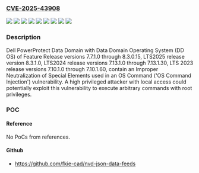 ### [CVE-2025-43908](https://cve.mitre.org/cgi-bin/cvename.cgi?name=CVE-2025-43908)
![](https://img.shields.io/static/v1?label=Product&message=PowerProtect%20Data%20Domain%20with%20Data%20Domain%20Operating%20System%20(DD%20OS)%20LTS2023&color=blue)
![](https://img.shields.io/static/v1?label=Product&message=PowerProtect%20Data%20Domain%20with%20Data%20Domain%20Operating%20System%20(DD%20OS)%20LTS2024&color=blue)
![](https://img.shields.io/static/v1?label=Product&message=PowerProtect%20Data%20Domain%20with%20Data%20Domain%20Operating%20System%20(DD%20OS)%20LTS2025&color=blue)
![](https://img.shields.io/static/v1?label=Product&message=PowerProtect%20Data%20Domain%20with%20Data%20Domain%20Operating%20System%20(DD%20OS)%20of%20Feature%20Release&color=blue)
![](https://img.shields.io/static/v1?label=Version&message=7.10.1.0%20&color=brightgreen)
![](https://img.shields.io/static/v1?label=Version&message=7.13.1.0%20&color=brightgreen)
![](https://img.shields.io/static/v1?label=Version&message=7.7.1.0%20&color=brightgreen)
![](https://img.shields.io/static/v1?label=Version&message=8.3.1.0%20&color=brightgreen)
![](https://img.shields.io/static/v1?label=Vulnerability&message=CWE-78%3A%20Improper%20Neutralization%20of%20Special%20Elements%20used%20in%20an%20OS%20Command%20('OS%20Command%20Injection')&color=brightgreen)

### Description

Dell PowerProtect Data Domain with Data Domain Operating System (DD OS) of Feature Release versions 7.7.1.0 through 8.3.0.15, LTS2025 release version 8.3.1.0, LTS2024 release versions 7.13.1.0 through 7.13.1.30, LTS 2023 release versions 7.10.1.0 through 7.10.1.60, contain an Improper Neutralization of Special Elements used in an OS Command ('OS Command Injection') vulnerability. A high privileged attacker with local access could potentially exploit this vulnerability to execute arbitrary commands with root privileges.

### POC

#### Reference
No PoCs from references.

#### Github
- https://github.com/fkie-cad/nvd-json-data-feeds

